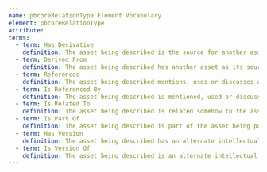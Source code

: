 ```yaml
---
name: pbcoreRelationType Element Vocabulary
element: pbcoreRelationType
attribute:
terms:
  - term: Has Derivative
    definition: The asset being described is the source for another asset which is based upon it (for example, a film and then a documentary about the making of that film).
  - term: Derived From
    definition: The asset being described has another asset as its source (for example, a documentary about the making of a film).
  - term: References
    definition: The asset being described mentions, uses or discusses another asset (for example, a review program that discusses a recorded theatrical work).
  - term: Is Referenced By
    definition: The asset being described is mentioned, used or discussed by another asset (for example, a recorded theatrical performance that is reviewed in another program).
  - term: Is Related To
    definition: The asset being described is related somehow to the asset being pointed to in this relation element (for example, two programs related to the same topic). This should be used as a default if the specific relationship is unknown.
  - term: Is Part Of
    definition: The asset being described is part of the asset being pointed to in this relation element (for example, one segment of a multi-segment television program.) This relationship can also be described using pbcorePart.
  - term: Has Version
    definition: The asset being described has an alternate intellectual version (for example, a different edit, or in a different language) which is being pointed to by this relation element. Use this when the asset being described is the ‘official’ or ‘master’ version of the asset; if not, use ‘Is Version Of’ to point to the master.
  - term: Is Version Of
    definition: The asset being described is an alternate intellectual version (for example, a different edit, or in a different language) of the resource being pointed to by this relation element. Use this if the asset being described is not the ‘official’ or ‘master’ version of the asset; if it is the master version, use ‘Has Version.’
---
```

